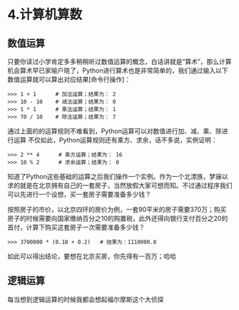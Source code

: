# 4.计算机算数

## 数值运算

只要你读过小学肯定多多稍稍听过数值运算的概念，白话讲就是“算术”，那么计算机会算术早已家喻户晓了，Python进行算术也是非常简单的，我们通过输入以下数值运算就可以算出对应结果[命令行操作]：

```
>>> 1 + 1      # 加法运算；结果为： 2
>>> 10 - 10    # 减法运算；结果为： 0
>>> 1 * 1      # 乘法运算；结果为： 1
>>> 70 / 10    # 除法运算；结果为： 7
``` 

通过上面的的运算规则不难看到，Python运算可以对数值进行加、减、乘、除进行运算
不仅如此，Python运算规则还有乘方、求余，话不多说，实例证明：

```
>>> 2 ** 4      # 乘方运算；结果为： 16  
>>> 10 % 2      # 求余运算；结果为： 0
```

知道了Python这些基础的运算之后我们操作一个实例。作为一个北漂族，梦寐以求的就是在北京拥有自己的一套房子，当然放假大家可想而知。不过通过程序我们可以先进行一个设想，买一套房子需要准备多少钱？

按照房子的市价，以北京四环的房价为例，一套90平米的房子需要370万；购买房子的时候需要向国家缴纳百分之10的购置税，此外还得向银行支付百分之20的首付，计算下购买这套房子一次需要准备多少钱？

```
>>> 3700000 * (0.10 + 0.2)   # 结果为：1110000.0
```

如此可以得出结论，要想在北京买房，你先得有一百万；哈哈

## 逻辑运算

每当想到逻辑运算的时候我都会想起福尔摩斯这个大侦探